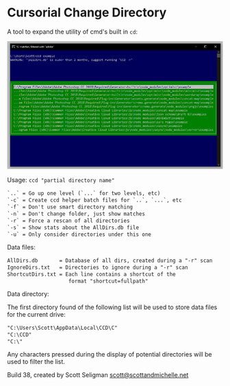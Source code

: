 #  Cursorial Change Directory

A tool to expand the utility of cmd's built in `cd`:

![Screen Shot](binaries/example_run.png)

Usage: `ccd "partial directory name"`

    `..` = Go up one level (`...` for two levels, etc)
    `-c` = Create ccd helper batch files for `..`, `...`, etc
    `-f` = Don't use smart directory matching
    `-n` = Don't change folder, just show matches
    `-r` = Force a rescan of all directories
    `-s` = Show stats about the AllDirs.db file
    `-u` = Only consider directories under this one

Data files:

    AllDirs.db       = Database of all dirs, created during a "-r" scan
    IgnoreDirs.txt   = Directories to ignore during a "-r" scan
    ShortcutDirs.txt = Each line contains a shortcut of the
                        format "shortcut=fullpath"

Data directory:

The first directory found of the following list will be used to
store data files for the current drive:

    "C:\Users\Scott\AppData\Local\CCD\C"
    "C:\CCD"
    "C:\"

Any characters pressed during the display of potential directories
will be used to filter the list.

Build 38, created by Scott Seligman <scott@scottandmichelle.net>
